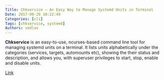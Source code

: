 ```yaml
---
Title: Chkservice – An Easy Way to Manage Systemd Units in Terminal
Date: 2017-09-26 10:22:49
Categories: [cli]
Tags: [chkservice, systemd]
Authors: sedlav
---
```


**Chkservice** is an easy-to-use, ncurses-based command line tool for managing systemd units on a terminal. It lists units alphabetically under the categories (services, targets, automounts etc), showing the their status and description, and allows you, with superuser privileges to start, stop, enable and disable units.

[Link](https://www.tecmint.com/chkservice-manage-systemd-units-in-terminal/)
